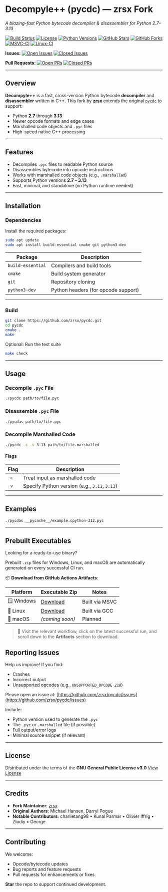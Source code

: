 # **Decompyle++ (pycdc) — zrsx Fork**

*A blazing-fast Python bytecode decompiler & disassembler for Python 2.7–3.13*

[![Build Status](https://img.shields.io/badge/build-passing-brightgreen)](#)
[![License](https://img.shields.io/github/license/zrsx/pycdc)](https://www.gnu.org/licenses/gpl-3.0.en.html)
[![Python Versions](https://img.shields.io/badge/python-2.7--3.13-blue)](#)
[![GitHub Stars](https://img.shields.io/github/stars/zrsx/pycdc?style=social)](https://github.com/zrsx/pycdc/stargazers)
[![GitHub Forks](https://img.shields.io/github/forks/zrsx/pycdc?style=social)](https://github.com/zrsx/pycdc/network)
[![MSVC-CI](https://github.com/zrsx/pycdc/actions/workflows/msvc-ci.yml/badge.svg)](https://github.com/zrsx/pycdc/actions/workflows/msvc-ci.yml)
[![Linux-CI](https://github.com/zrsx/pycdc/actions/workflows/linux-ci.yml/badge.svg)](https://github.com/zrsx/pycdc/actions/workflows/linux-ci.yml)

**Issues:**
[![Open Issues](https://img.shields.io/github/issues/zrsx/pycdc)](https://github.com/zrsx/pycdc/issues)
[![Closed Issues](https://img.shields.io/github/issues-closed/zrsx/pycdc)](https://github.com/zrsx/pycdc/issues?q=is%3Aissue+is%3Aclosed)

**Pull Requests:**
[![Open PRs](https://img.shields.io/github/issues-pr/zrsx/pycdc)](https://github.com/zrsx/pycdc/pulls)
[![Closed PRs](https://img.shields.io/github/issues-pr-closed/zrsx/pycdc)](https://github.com/zrsx/pycdc/pulls?q=is%3Apr+is%3Aclosed)

---

## **Overview**

**Decompyle++** is a fast, cross-version Python bytecode **decompiler** and **disassembler** written in C++. This fork by [**zrsx**](https://github.com/zrsx) extends the original [`pycdc`](https://github.com/zrax/pycdc) to support:

* Python **2.7** through **3.13**
* Newer opcode formats and edge cases
* Marshalled code objects and `.pyc` files
* High-speed native C++ processing

---

## **Features**

* Decompiles `.pyc` files to readable Python source
* Disassembles bytecode into opcode instructions
* Works with marshalled code objects (e.g., `.marshalled`)
* Supports Python versions **2.7 – 3.13**
* Fast, minimal, and standalone (no Python runtime needed)

---

## **Installation**

### **Dependencies**

Install the required packages:

```bash
sudo apt update
sudo apt install build-essential cmake git python3-dev
```

| Package           | Description                         |
| ----------------- | ----------------------------------- |
| `build-essential` | Compilers and build tools           |
| `cmake`           | Build system generator              |
| `git`             | Repository cloning                  |
| `python3-dev`     | Python headers (for opcode support) |

---

### **Build**

```bash
git clone https://github.com/zrsx/pycdc.git
cd pycdc
cmake .
make
```

Optional: Run the test suite

```bash
make check
```

---

## **Usage**

### Decompile `.pyc` File

```bash
./pycdc path/to/file.pyc
```

### Disassemble `.pyc` File

```bash
./pycdas path/to/file.pyc
```

### Decompile Marshalled Code

```bash
./pycdc -c -v 3.13 path/to/file.marshalled
```

#### **Flags**

| Flag | Description                                   |
| ---- | --------------------------------------------- |
| `-c` | Treat input as marshalled code                |
| `-v` | Specify Python version (e.g., `3.11`, `3.13`) |

---

## **Examples**

```bash
./pycdas __pycache__/example.cpython-312.pyc
```

---

## **Prebuilt Executables**

Looking for a ready-to-use binary?

Prebuilt `.zip` files for Windows, Linux, and macOS are automatically generated on every successful CI run.

📦 **Download from GitHub Actions Artifacts**:

| Platform | Executable Zip | Notes |
|----------|----------------|-------|
| 🪟 Windows | [Download](https://github.com/zrsx/pycdc/actions/workflows/msvc-ci.yml) | Built via MSVC |
| 🐧 Linux   | [Download](https://github.com/zrsx/pycdc/actions/workflows/linux-ci.yml) | Built via GCC |
| 🍎 macOS   | *(coming soon)* | Planned |

> 🔧 Visit the relevant workflow, click on the latest successful run, and scroll down to the **Artifacts** section to download.



## **Reporting Issues**

Help us improve! If you find:

* Crashes
* Incorrect output
* Unsupported opcodes (e.g., `UNSUPPORTED_OPCODE 218`)

Please open an issue at:
[https://github.com/zrsx/pycdc/issues](https://github.com/zrsx/pycdc/issues)

Include:

* Python version used to generate the `.pyc`
* The `.pyc` or `.marshalled` file (if possible)
* Full output/error logs
* Minimal source snippet (if relevant)

---

## **License**

Distributed under the terms of the
**GNU General Public License v3.0**
[View License](https://www.gnu.org/licenses/gpl-3.0.en.html)

---

## **Credits**

* **Fork Maintainer**: [zrsx](https://github.com/zrsx)
* **Original Authors**: Michael Hansen, Darryl Pogue
* **Notable Contributors**:
  charlietang98 • Kunal Parmar • Olivier Iffrig • Zlodiy • George

---

## **Contributing**

We welcome:

* Opcode/bytecode updates
* Bug reports and feature requests
* Pull requests for enhancements or fixes

**Star** the repo to support continued development.
